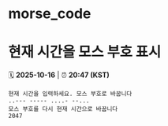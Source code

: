 # morse_code
# 현재 시간을 모스 부호 표시
<!-- MORSE_TIME_START -->
🗓️ **2025-10-16** | ⏰ **20:47 (KST)**

```
현재 시간을 입력하세요. 모스 부호로 바꿉니다
..--- ----- ....- --...
모스 부호를 다시 현재 시간으로 바꿉니다
2047
```
<!-- MORSE_TIME_END -->
